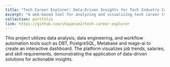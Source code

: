 ```yaml
---
title: "Tech Career Explorer: Data-Driven Insights for Tech Industry Careers"
excerpt: "A web-based tool for analyzing and visualizing tech career trends.<br/><img src='/images/dez1.png'>"
collection: portfolio
link: https://github.com/shayansm2/tech-career-explorer
---
```


This project utilizes data analysis, data engineering, and workflow automation tools such as DBT, PostgreSQL, Metabase and mage-ai to create an interactive dashboard. The platform visualizes job trends, salaries, and skill requirements, demonstrating the application of data-driven solutions for actionable insights.
